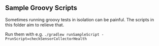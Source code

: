 ## Sample Groovy Scripts

Sometimes running groovy tests in isolation can be painful. The scripts in this
folder aim to relieve that.

Run them with e.g.
`./gradlew runSampleScript -PrunScript=checkSensorCollectorHealth`


